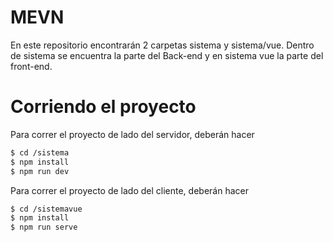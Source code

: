 # MEVN
En este repositorio encontrarán 2 carpetas sistema y sistema/vue. 
Dentro de sistema se encuentra la parte del Back-end y en sistema vue la parte del front-end.

# Corriendo el proyecto
Para correr el proyecto de lado del servidor, deberán hacer 
```sh
$ cd /sistema
$ npm install 
$ npm run dev
```

Para correr el proyecto de lado del cliente, deberán hacer 
```sh
$ cd /sistemavue
$ npm install 
$ npm run serve
```


